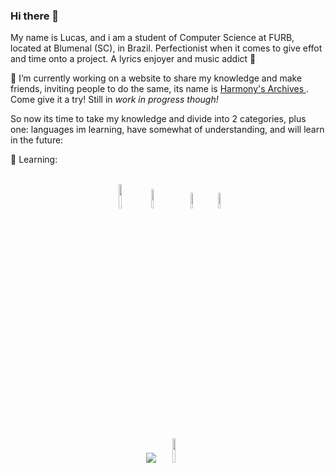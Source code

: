 ### Hi there 👋
My name is Lucas, and i am a student of Computer Science at FURB, located at Blumenal (SC), in Brazil. Perfectionist when it comes to give effot and time onto a project. A lyrics enjoyer and music addict 🎵 

🔭 I’m currently working on a website to share my knowledge and make friends, inviting people to do the same, its name is <a href="https://lucaswl.tk" target=" _blank"> Harmony's Archives </a>. Come give it a try! Still in *work in progress though!*

So now its time to take my knowledge and divide into 2 categories, plus one: languages im learning, have somewhat of understanding, and will learn in the future:

📖 Learning:
<div dir="auto" align="center"><br>
  <img src="https://symbols.getvecta.com/stencil_25/38_java.bc46b9254c.png" width="10%" height="10%">
  <img src="https://cdn-icons-png.flaticon.com/512/174/174881.png" width="9%" height="9%"> &nbsp &nbsp
  <img src="https://cdn.worldvectorlogo.com/logos/c--4.svg" width="8%" height="8%">
  <img src="https://lucaswl.tk/wp-content/uploads/2021/11/latex.png" width="8%" height="8%">
  
</div>
  
<div dir="auto" align="center"><br>
  <img src="ttps://lucaswl.tk/wp-content/uploads/2021/11/Other-python-icon.png">
  <img src="" width="10%" heigh="10%">
</div>
<!--
**ADalmolin3103/ADalmolin3103** is a ✨ _special_ ✨ repository because its `README.md` (this file) appears on your GitHub profile.

Here are some ideas to get you started:

- 🔭 I’m currently working on ...
- 🌱 I’m currently learning ...
- 👯 I’m looking to collaborate on ...
- 🤔 I’m looking for help with ...
- 💬 Ask me about ...
- 📫 How to reach me: ...
- 😄 Pronouns: ...
- ⚡ Fun fact: ...
-->

